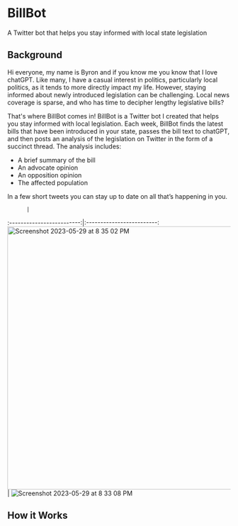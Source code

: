 # BillBot
A Twitter bot that helps you stay informed with local state legislation

## Background

Hi everyone, my name is Byron and if you know me you know that I love chatGPT. Like many, I have a casual interest in politics, particularly local politics, as it tends to more directly impact my life. However, staying informed about newly introduced legislation can be challenging. Local news coverage is sparse, and who has time to decipher lengthy legislative bills?

That's where BillBot comes in! BillBot is a Twitter bot I created that helps you stay informed with local legislation.  Each week, BillBot finds the latest bills that have been introduced in your state, passes the bill text to chatGPT, and then posts an analysis of the legislation on Twitter in the form of a succinct thread. The analysis includes:
- A brief summary of the bill
- An advocate opinion
- An opposition opinion
- The affected population

In a few short tweets you can stay up to date on all that’s happening in you.

          |  
:-------------------------:|:-------------------------:
<img width="593" alt="Screenshot 2023-05-29 at 8 35 02 PM" src="https://github.com/ByronPop/BillBot/assets/33380363/7b50d559-6a95-49e8-b10f-b61b7e0c194e"> |  ![Screenshot 2023-05-29 at 8 33 08 PM](https://github.com/ByronPop/BillBot/assets/33380363/5a75f609-4a7c-4d4a-9bec-e439f21eb2d8)

## How it Works

